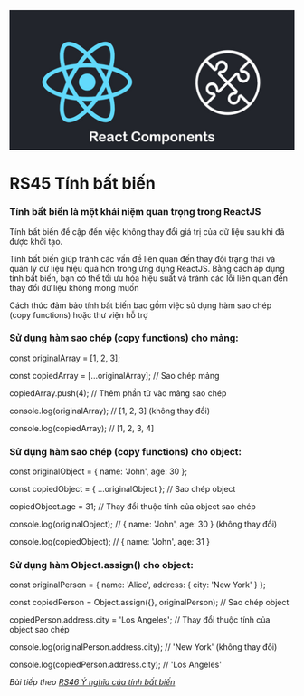 
![Create-HTML-1](images/components.jpg) 

# RS45 Tính bất biến

### Tính bất biến là một khái niệm quan trọng trong ReactJS

Tính bất biến đề cập đến việc không thay đổi giá trị của dữ liệu sau khi đã được khởi tạo.

Tính bất biến giúp tránh các vấn đề liên quan đến thay đổi trạng thái và quản lý dữ liệu hiệu quả hơn trong ứng dụng ReactJS. Bằng cách áp dụng tính bất biến, bạn có thể tối ưu hóa hiệu suất và tránh các lỗi liên quan đến thay đổi dữ liệu không mong muốn

Cách thức đảm bảo tính bất biến bao gồm việc sử dụng hàm sao chép (copy functions) hoặc thư viện hỗ trợ 

### Sử dụng hàm sao chép (copy functions) cho mảng:

const originalArray = [1, 2, 3];

const copiedArray = [...originalArray]; 
// Sao chép mảng

copiedArray.push(4); 
// Thêm phần tử vào mảng sao chép

console.log(originalArray); 
// [1, 2, 3] (không thay đổi)

console.log(copiedArray); 
// [1, 2, 3, 4]

### Sử dụng hàm sao chép (copy functions) cho object:

const originalObject = { name: 'John', age: 30 };

const copiedObject = { ...originalObject }; 
// Sao chép object

copiedObject.age = 31; 
// Thay đổi thuộc tính của object sao chép

console.log(originalObject); 
// { name: 'John', age: 30 } (không thay đổi)

console.log(copiedObject); 
// { name: 'John', age: 31 }

### Sử dụng hàm Object.assign() cho object:

const originalPerson = { 
    name: 'Alice', 
    address: { city: 'New York' } 
};

const copiedPerson = Object.assign({}, originalPerson); 
// Sao chép object

copiedPerson.address.city = 'Los Angeles'; 
// Thay đổi thuộc tính của object sao chép

console.log(originalPerson.address.city); 
// 'New York' (không thay đổi)

console.log(copiedPerson.address.city); 
// 'Los Angeles'


*Bài tiếp theo [RS46 Ý nghĩa của tính bất biến](/lesson/session/session_046_variability_more.md)*